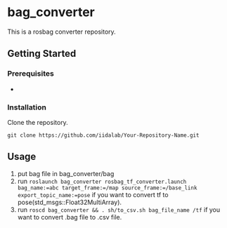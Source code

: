 <!-- リポジトリ名と説明 -->
# bag_converter

This is a rosbag converter repository.

## Getting Started

<!-- 開発環境 -->
### Prerequisites

  * 

<!-- インストール方法 -->
### Installation

Clone the repository.

```
git clone https://github.com/iidalab/Your-Repository-Name.git
```

<!-- 使用方法 -->
## Usage
  1. put bag file in bag_converter/bag
  2. run `roslaunch bag_converter rosbag_tf_converter.launch bag_name:=abc target_frame:=/map source_frame:=/base_link export_topic_name:=pose` if you want to convert tf to pose(std_msgs::Float32MultiArray).
  3. run `roscd bag_converter && . sh/to_csv.sh bag_file_name /tf` if you want to convert .bag file to .csv file.





<!---
  以下はサンプルです．



# Template-README

This README file is merely one of the samples provided. While using this as a reference, please make necessary adjustments individually. For instance, please modify the versions of Python and OpenCV mentioned in "Prerequisites" to match your development environment. The sections that should be modified include the repository name, description, "Prerequisites," "Installation," "Usage," and "Contact." "Contributing" and "License" may seldom require alterations. Additionally, it might be advisable to remove the comments. If you have any uncertainties, please refer to past repositories for guidance. Wishing you a productive research journey ahead.

## Getting Started

### Prerequisites

  * Python 3.11.5
  * OpenCV 4.8.0

### Installation

Clone the repository.

```bash
git clone https://github.com/iidalab/TomatoDetector-for-Mobile.git
```

## Usage

  1. Run the code with `python3 main.py`

## Contributing

We welcome contributions from the team to enhance the project. To contribute,  follow the instructions of the project manager.

## License

This project is proprietary and confidential, intended for internal use by the team. Unauthorized copying, reproduction, or distribution of the code is strictly prohibited.

## Contact

For questions or feedback, please contact:

  - Taro Kosen (April 2023 - Present)
  - Hanako Kosen (April 2023 - March 2024)
  
-->
